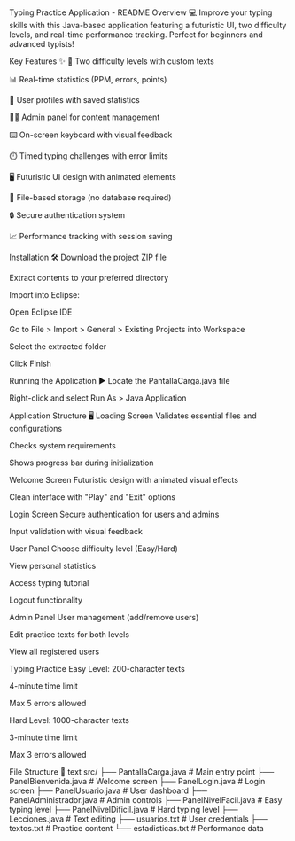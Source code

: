 Typing Practice Application - README
Overview 💻
Improve your typing skills with this Java-based application featuring a futuristic UI, two difficulty levels, and real-time performance tracking. Perfect for beginners and advanced typists!

Key Features ✨
🎯 Two difficulty levels with custom texts

📊 Real-time statistics (PPM, errors, points)

👤 User profiles with saved statistics

👨‍💻 Admin panel for content management

⌨️ On-screen keyboard with visual feedback

⏱️ Timed typing challenges with error limits

🖥️ Futuristic UI design with animated elements

📁 File-based storage (no database required)

🔒 Secure authentication system

📈 Performance tracking with session saving

Installation 🛠️
Download the project ZIP file

Extract contents to your preferred directory

Import into Eclipse:

Open Eclipse IDE

Go to File > Import > General > Existing Projects into Workspace

Select the extracted folder

Click Finish

Running the Application ▶️
Locate the PantallaCarga.java file

Right-click and select Run As > Java Application

Application Structure 🖥️
Loading Screen
Validates essential files and configurations

Checks system requirements

Shows progress bar during initialization

Welcome Screen
Futuristic design with animated visual effects

Clean interface with "Play" and "Exit" options

Login Screen
Secure authentication for users and admins

Input validation with visual feedback

User Panel
Choose difficulty level (Easy/Hard)

View personal statistics

Access typing tutorial

Logout functionality

Admin Panel
User management (add/remove users)

Edit practice texts for both levels

View all registered users

Typing Practice
Easy Level:
200-character texts

4-minute time limit

Max 5 errors allowed

Hard Level:
1000-character texts

3-minute time limit

Max 3 errors allowed

File Structure 📁
text
src/
├── PantallaCarga.java       # Main entry point
├── PanelBienvenida.java     # Welcome screen
├── PanelLogin.java          # Login screen
├── PanelUsuario.java        # User dashboard
├── PanelAdministrador.java  # Admin controls
├── PanelNivelFacil.java     # Easy typing level
├── PanelNivelDificil.java   # Hard typing level
├── Lecciones.java           # Text editing
├── usuarios.txt             # User credentials
├── textos.txt               # Practice content
└── estadisticas.txt         # Performance data
